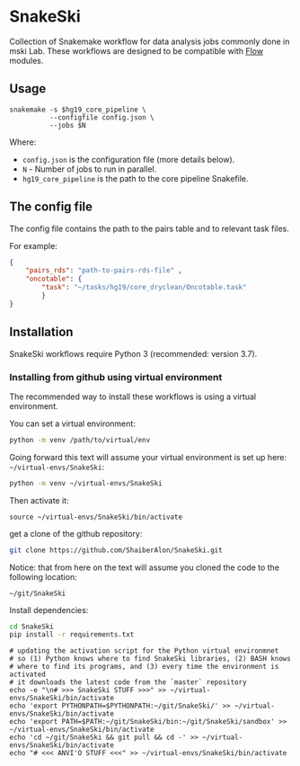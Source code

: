 # SnakeSki
Collection of Snakemake workflow for data analysis jobs commonly done in mski Lab. These workflows are designed to be compatible with [Flow](https://github.com/mskilab/flow) modules.

## Usage

```
snakemake -s $hg19_core_pipeline \
          --configfile config.json \
          --jobs $N
```

Where:
 - `config.json` is the configuration file (more details below).
 - `N` - Number of jobs to run in parallel.
 - `hg19_core_pipeline` is the path to the core pipeline Snakefile.

 ## The config file

The config file contains the path to the pairs table and to relevant task files.

For example:

```json
{
    "pairs_rds": "path-to-pairs-rds-file" ,
    "oncotable": {
        "task": "~/tasks/hg19/core_dryclean/Oncotable.task"
        }
}
```

## Installation

SnakeSki workflows require Python 3 (recommended: version 3.7).

### Installing from github using virtual environment

The recommended way to install these workflows is using a virtual environment.

You can set a virtual environment:

```bash
python -m venv /path/to/virtual/env
```

Going forward this text will assume your virtual environment is set up here: `~/virtual-envs/SnakeSki`:

```bash
python -m venv ~/virtual-envs/SnakeSki
```



Then activate it:

```
source ~/virtual-envs/SnakeSki/bin/activate
```

get a clone of the github repository:

```bash
git clone https://github.com/ShaiberAlon/SnakeSki.git
```

Notice: that from here on the text will assume you cloned the code to the following location:

```
~/git/SnakeSki
```

Install dependencies:

```bash
cd SnakeSki
pip install -r requirements.txt
```

```
# updating the activation script for the Python virtual environmnet
# so (1) Python knows where to find SnakeSki libraries, (2) BASH knows
# where to find its programs, and (3) every time the environment is activated
# it downloads the latest code from the `master` repository
echo -e "\n# >>> SnakeSki STUFF >>>" >> ~/virtual-envs/SnakeSki/bin/activate
echo 'export PYTHONPATH=$PYTHONPATH:~/git/SnakeSki/' >> ~/virtual-envs/SnakeSki/bin/activate
echo 'export PATH=$PATH:~/git/SnakeSki/bin:~/git/SnakeSki/sandbox' >> ~/virtual-envs/SnakeSki/bin/activate
echo 'cd ~/git/SnakeSki && git pull && cd -' >> ~/virtual-envs/SnakeSki/bin/activate
echo "# <<< ANVI'O STUFF <<<" >> ~/virtual-envs/SnakeSki/bin/activate
```
